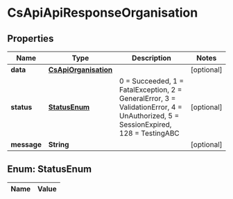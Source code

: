 
# CsApiApiResponseOrganisation

## Properties
Name | Type | Description | Notes
------------ | ------------- | ------------- | -------------
**data** | [**CsApiOrganisation**](CsApiOrganisation.md) |  |  [optional]
**status** | [**StatusEnum**](#StatusEnum) | 0 &#x3D; Succeeded, 1 &#x3D; FatalException, 2 &#x3D; GeneralError, 3 &#x3D; ValidationError, 4 &#x3D; UnAuthorized, 5 &#x3D; SessionExpired, 128 &#x3D; TestingABC |  [optional]
**message** | **String** |  |  [optional]


<a name="StatusEnum"></a>
## Enum: StatusEnum
Name | Value
---- | -----



